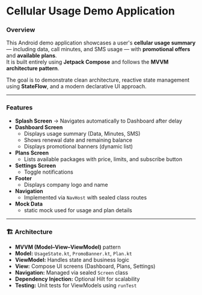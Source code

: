 # Cellular Usage Demo Application

### Overview
This Android demo application showcases a user's **cellular usage summary** — including data, call minutes, and SMS usage — with **promotional offers** and **available plans**.  
It is built entirely using **Jetpack Compose** and follows the **MVVM architecture pattern**.

The goal is to demonstrate clean architecture, reactive state management using **StateFlow**, and a modern declarative UI approach.

---

### Features
- **Splash Screen** → Navigates automatically to Dashboard after delay  
- **Dashboard Screen**
  - Displays usage summary (Data, Minutes, SMS)
  - Shows renewal date and remaining balance
  - Displays promotional banners (dynamic list)
- **Plans Screen**
  - Lists available packages with price, limits, and subscribe button
- **Settings Screen**
  - Toggle notifications
- **Footer**
  - Displays company logo and name
- **Navigation**
  - Implemented via `NavHost` with sealed class routes
- **Mock Data**
  - static mock used for usage and plan details

---

### 🏗️ Architecture
- **MVVM (Model–View–ViewModel)** pattern
- **Model:** `UsageState.kt`, `PromoBanner.kt`, `Plan.kt`
- **ViewModel:** Handles state and business logic
- **View:** Compose UI screens (Dashboard, Plans, Settings)
- **Navigation:** Managed via sealed `Screen` class
- **Dependency Injection:** Optional Hilt for scalability
- **Testing:** Unit tests for ViewModels using `runTest` 
